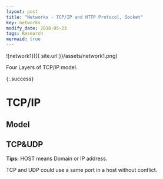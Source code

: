 ```yaml
---
layout: post
title: "Networks - TCP/IP and HTTP Protocol, Socket"
key: networks
modify_date: 2018-05-23
tags: Research
mermaid: true
---
```


![network1]({{ site.url }}/assets/network1.png)

Four Layers of TCP/IP model.

{:.success}

<!--more-->

# TCP/IP

## Model



## TCP&UDP

**Tips:** HOST means Domain or IP address.

TCP and UDP could use a same port in a host without conflict.



